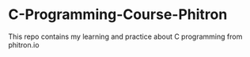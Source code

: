 # C-Programming-Course-Phitron
This repo contains my learning and practice about C programming from phitron.io
